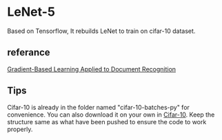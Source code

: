 # LeNet-5
Based on Tensorflow, It rebuilds LeNet to train on cifar-10 dataset.
## referance
[Gradient-Based Learning Applied to Document Recognition](http://vision.stanford.edu/cs598_spring07/papers/Lecun98.pdf)
## Tips
Cifar-10 is already in the folder named "cifar-10-batches-py" for convenience. You can also download it on your own in [Cifar-10](https://www.cs.toronto.edu/~kriz/cifar.html). Keep the structure same as what have been pushed to ensure  the code to work properly.

